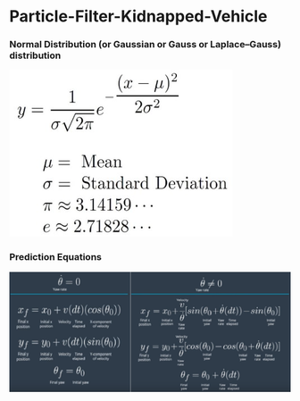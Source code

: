 # Particle-Filter-Kidnapped-Vehicle
[//]: # (Image References)

[image1]: ./images/normaldistribution.jpg "Normal Distribution"
[image2]: ./images/prediction-equations.png "Prediction Equations"
### Normal Distribution (or Gaussian or Gauss or Laplace–Gauss) distribution
![alt text][image1]

### Prediction Equations
![alt text][image2]
